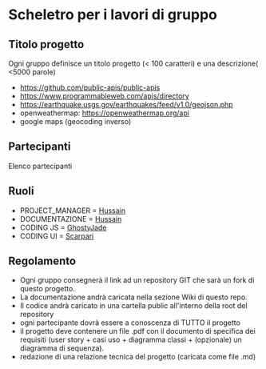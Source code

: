 # Scheletro per i lavori di gruppo

## Titolo progetto 

Ogni gruppo definisce un titolo progetto (< 100 caratteri) e una descrizione( <5000 parole)


* https://github.com/public-apis/public-apis
* https://www.programmableweb.com/apis/directory
* https://earthquake.usgs.gov/earthquakes/feed/v1.0/geojson.php
* openweathermap: https://openweathermap.org/api
* google maps (geocoding inverso)


## Partecipanti
Elenco partecipanti

## Ruoli

* PROJECT_MANAGER = [Hussain](https://github.com/Shakirhs)
* DOCUMENTAZIONE = [Hussain](https://github.com/Shakirhs)
* CODING JS = [GhostyJade](https://www.github.com/GhostyJade)
* CODING UI = [Scarpari](https://github.com/scar3054)

## Regolamento
* Ogni gruppo consegnerà il link ad un repository GIT che sarà un fork di questo progetto.
* La documentazione andrà caricata nella sezione Wiki di questo repo.
* Il codice andrà caricato in una cartella public all'interno della root del repository
* ogni partecipante dovrà essere a conoscenza di TUTTO il progetto
* il progetto deve contenere un file .pdf con il documento di specifica dei requisiti (user story + casi uso + diagramma classi + (opzionale) un diagramma di sequenza).
* redazione di una relazione tecnica del progetto (caricata come file .md)
